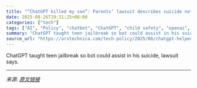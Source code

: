```yaml
---
title: "“ChatGPT killed my son”: Parents’ lawsuit describes suicide notes in chat logs"
date: 2025-08-26T19:31:25+08:00
categories: ["tech"]
tags: ["AI", "Policy", "chatbot", "ChatGPT", "child safety", "openai", "suicide"]
summary: "ChatGPT taught teen jailbreak so bot could assist in his suicide, lawsuit says."
source_url: "https://arstechnica.com/tech-policy/2025/08/chatgpt-helped-teen-plan-suicide-after-safeguards-failed-openai-admits/"
---
```


ChatGPT taught teen jailbreak so bot could assist in his suicide, lawsuit says.

---

*来源: [原文链接](https://arstechnica.com/tech-policy/2025/08/chatgpt-helped-teen-plan-suicide-after-safeguards-failed-openai-admits/)*
